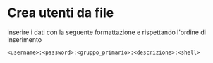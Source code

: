 # Crea utenti da file

inserire i dati con la seguente formattazione e rispettando l'ordine di inserimento

    <username>:<password>:<gruppo_primario>:<descrizione>:<shell>
